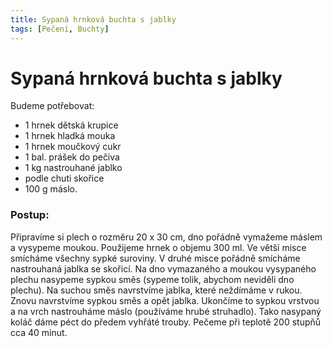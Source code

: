 ```yaml
---
title: Sypaná hrnková buchta s jablky
tags: [Pečení, Buchty]
---
```

# Sypaná hrnková buchta s jablky

Budeme potřebovat:

* 1 hrnek dětská krupice
* 1 hrnek hladká mouka
* 1 hrnek moučkový cukr
* 1 bal. prášek do pečiva
* 1 kg nastrouhané jablko
* podle chuti skořice
* 100 g máslo.

### Postup:

Připravíme si plech o rozměru 20 x 30 cm, dno pořádně vymažeme máslem a vysypeme moukou. 
Použijeme hrnek o objemu 300 ml. Ve větší misce smícháme všechny sypké suroviny.
V druhé misce pořádně smícháme nastrouhaná jablka se skořicí. Na dno vymazaného a moukou 
vysypaného plechu nasypeme sypkou směs (sypeme tolik, abychom neviděli dno plechu). 
Na suchou směs navrstvíme jablka, které neždímáme v rukou. Znovu navrstvíme sypkou směs a opět jablka. 
Ukončíme to sypkou vrstvou a na vrch nastrouháme máslo (používáme hrubé struhadlo). 
Tako nasypaný koláč dáme péct do předem vyhřáté trouby. Pečeme při teplotě 200 stupňů cca 40 minut.